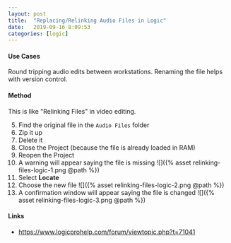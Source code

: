 ```yaml
---
layout: post
title:  "Replacing/Relinking Audio Files in Logic"
date:   2019-09-16 8:09:53
categories: [logic]
---
```


#### Use Cases

Round tripping audio edits between workstations. Renaming the file helps with version control.

#### Method

This is like "Relinking Files" in video editing.

5. Find the original file in the `Audio Files` folder
2. Zip it up
3. Delete it
4. Close the Project (because the file is already loaded in RAM)
5. Reopen the Project
6. A warning will appear saying the file is missing ![]({% asset relinking-files-logic-1.png @path %})
7. Select **Locate**
8. Choose the new file ![]({% asset relinking-files-logic-2.png @path %})
9. A confirmation window will appear saying the file is changed ![]({% asset relinking-files-logic-3.png @path %})

#### Links

* <https://www.logicprohelp.com/forum/viewtopic.php?t=71041>


